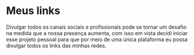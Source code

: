 # Meus links
Divulgar todos os canais sociais e profissionais pode se tornar um desafio na medida que a nossa presença aumenta, com isso em vista decidi iniciar esse projeto pessoal para que por meio de uma única plataforma eu possa divulgar todos os links das minhas redes. 